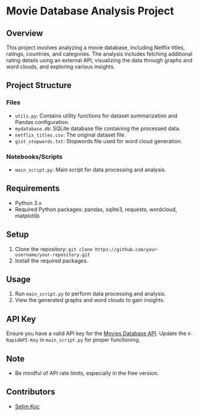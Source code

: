 # Movie Database Analysis Project

## Overview
This project involves analyzing a movie database, including Netflix titles, ratings, countries, and categories. The analysis includes fetching additional rating details using an external API, visualizing the data through graphs and word clouds, and exploring various insights.

## Project Structure

### Files
- `utils.py`: Contains utility functions for dataset summarization and Pandas configuration.
- `mydatabase.db`: SQLite database file containing the processed data.
- `netflix_titles.csv`: The original dataset file.
- `gist_stopwords.txt`: Stopwords file used for word cloud generation.

### Notebooks/Scripts
- `main_script.py`: Main script for data processing and analysis.

## Requirements
- Python 3.x
- Required Python packages: pandas, sqlite3, requests, wordcloud, matplotlib

## Setup
1. Clone the repository: `git clone https://github.com/your-username/your-repository.git`
2. Install the required packages.

## Usage
1. Run `main_script.py` to perform data processing and analysis.
2. View the generated graphs and word clouds to gain insights.

## API Key
Ensure you have a valid API key for the [Movies Database API](https://moviesdatabase.p.rapidapi.com/). Update the `X-RapidAPI-Key` in `main_script.py` for proper functioning.

## Note
- Be mindful of API rate limits, especially in the free version.

## Contributors
- [Selim Koç](https://github.com/sselimkoc)
